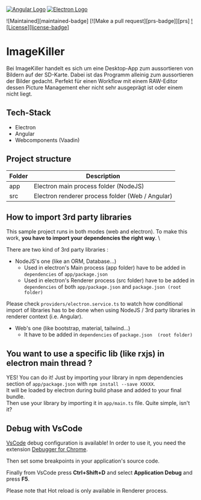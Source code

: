 [![Angular Logo](https://www.vectorlogo.zone/logos/angular/angular-icon.svg)](https://angular.io/) [![Electron Logo](https://www.vectorlogo.zone/logos/electronjs/electronjs-icon.svg)](https://electronjs.org/)

![Maintained][maintained-badge]
[![Make a pull request][prs-badge]][prs]
[![License][license-badge]](LICENSE.md)

# ImageKiller

Bei ImageKiller handelt es sich um eine Desktop-App zum aussortieren von Bildern auf der SD-Karte.
Dabei ist das Programm alleinig zum aussortieren der Bilder gedacht. Perfekt für einen Workflow mit einem RAW-Editor dessen Picture Management eher nicht sehr ausgeprägt ist oder einem nicht liegt.


## Tech-Stack
- Electron
- Angular
- Webcomponents (Vaadin)


## Project structure

|Folder|Description|
| ---- | ---- |
| app | Electron main process folder (NodeJS) |
| src | Electron renderer process folder (Web / Angular) |

## How to import 3rd party libraries

This sample project runs in both modes (web and electron). To make this work, **you have to import your dependencies the right way**. \

There are two kind of 3rd party libraries :
- NodeJS's one (like an ORM, Database...)
    - Used in electron's Main process (app folder) have to be added in `dependencies` of `app/package.json`
    - Used in electron's Renderer process (src folder) have to be added in `dependencies` of both `app/package.json` and `package.json (root folder)`

Please check `providers/electron.service.ts` to watch how conditional import of libraries has to be done when using NodeJS / 3rd party libraries in renderer context (i.e. Angular).

- Web's one (like bootstrap, material, tailwind...)
    - It have to be added in `dependencies` of `package.json  (root folder)`

## You want to use a specific lib (like rxjs) in electron main thread ?

YES! You can do it! Just by importing your library in npm dependencies section of `app/package.json` with `npm install --save XXXXX`. \
It will be loaded by electron during build phase and added to your final bundle. \
Then use your library by importing it in `app/main.ts` file. Quite simple, isn't it?

## Debug with VsCode

[VsCode](https://code.visualstudio.com/) debug configuration is available! In order to use it, you need the extension [Debugger for Chrome](https://marketplace.visualstudio.com/items?itemName=msjsdiag.debugger-for-chrome).

Then set some breakpoints in your application's source code.

Finally from VsCode press **Ctrl+Shift+D** and select **Application Debug** and press **F5**.

Please note that Hot reload is only available in Renderer process.
